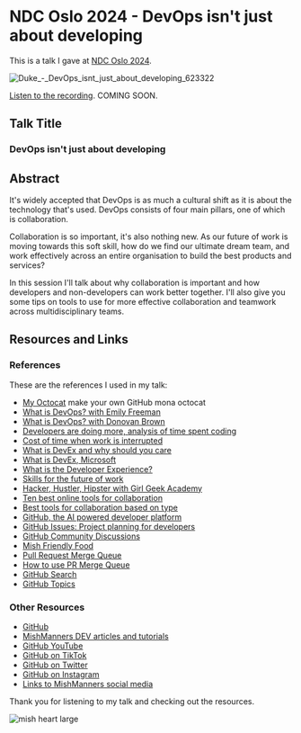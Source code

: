 # NDC Oslo 2024 - DevOps isn't just about developing

This is a talk I gave at [NDC Oslo 2024](https://ndcoslo.com/speakers/michelle-mannering).

![Duke_-_DevOps_isnt_just_about_developing_623322](https://github.com/mishmanners/TalksandEvents/assets/36594527/d67f6278-abb2-45b3-9c74-05f728bb7c90)

[Listen to the recording](). COMING SOON.

## Talk Title

### DevOps isn't just about developing

## Abstract

It's widely accepted that DevOps is as much a cultural shift as it is about the technology that's used. DevOps consists of four main pillars, one of which is collaboration.

Collaboration is so important, it's also nothing new. As our future of work is moving towards this soft skill, how do we find our ultimate dream team, and work effectively across an entire organisation to build the best products and services?

In this session I'll talk about why collaboration is important and how developers and non-developers can work better together. I'll also give you some tips on tools to use for more effective collaboration and teamwork across multidisciplinary teams.

## Resources and Links

### References

These are the references I used in my talk:

- [My Octocat](https://myoctocat.com/?ref=producthunt) make your own GitHub mona octocat
- [What is DevOps? with Emily Freeman](https://youtu.be/kBV8gPVZNEE)
- [What is DevOps? with Donovan Brown](https://devblogs.microsoft.com/devops/what-is-devops-donovan/)
- [Developers are doing more, analysis of time spent coding](https://www.software.com/reports/code-time-report)
- [Cost of time when work is interrupted](https://ics.uci.edu/~gmark/chi08-mark.pdf)
- [What is DevEx and why should you care](https://github.blog/2023-06-08-developer-experience-what-is-it-and-why-should-you-care/)
- [What is DevEx, Microsoft](https://microsoft.github.io/code-with-engineering-playbook/developer-experience/)
- [What is the Developer Experience?](https://www.thoughtworks.com/insights/blog/experience-design/approaches-for-a-better-developer-experience)
- [Skills for the future of work](https://www.euronews.com/next/2023/03/19/how-ai-can-save-you-time-5-skills-you-no-longer-need-to-learn)
- [Hacker, Hustler, Hipster with Girl Geek Academy](https://girlgeekacademy.com/)
- [Ten best online tools for collaboration](https://www.techradar.com/best/best-online-collaboration-tools)
- [Best tools for collaboration based on type](https://filestage.io/blog/online-collaboration-tools/)
- [GitHub, the AI powered developer platform](https://github.com)
- [GitHub Issues: Project planning for developers](https://github.com/features/issues)
- [GitHub Community Discussions](https://github.com/orgs/community/discussions)
- [Mish Friendly Food](https://github.com/mishmanners/mish-friendly-food/)
- [Pull Request Merge Queue](https://docs.github.com/en/repositories/configuring-branches-and-merges-in-your-repository/configuring-pull-request-merges/managing-a-merge-queue)
- [How to use PR Merge Queue](https://www.youtube.com/watch?v=XEZMgohmtts&ab_channel=GitHub)
- [GitHub Search](https://github.com/search?type=code&auto_enroll=true)
- [GitHub Topics](https://github.com/topics)

### Other Resources

- [GitHub](https://github.com)
- [MishManners DEV articles and tutorials](https://dev.to/mishmanners)
- [GitHub YouTube](https://youtube.com/c/github)
- [GitHub on TikTok](https://tiktok.com/github)
- [GitHub on Twitter](https://twitter.com/github)
- [GitHub on Instagram](https://instagram.com/github)
- [Links to MishManners social media](https://mishmanners.info)

Thank you for listening to my talk and checking out the resources.

![mish heart large](https://user-images.githubusercontent.com/36594527/195619762-82827b2e-bfdd-49b6-b8df-5b9e15f4f044.png)
